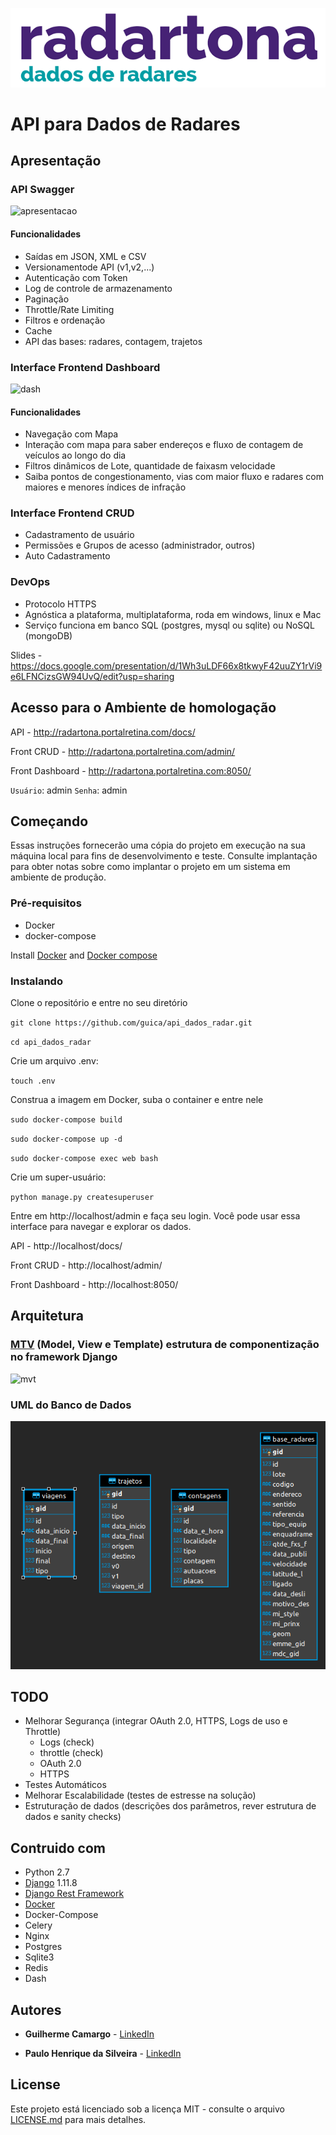 
![radartona](https://github.com/guica/api_dados_radar/blob/master/media/admin-interface/logo/75125107_2420153768241552_3174633533629005824_o.png?raw=true)
# API para Dados de Radares

## Apresentação

### API Swagger
![apresentacao](https://github.com/guica/api_dados_radar/blob/master/media/Swagger-UI.gif)

#### Funcionalidades
- Saídas em JSON, XML e CSV
- Versionamentode API (v1,v2,...)
- Autenticação com Token
- Log de controle de armazenamento
- Paginação
- Throttle/Rate Limiting
- Filtros e ordenação
- Cache
- API das bases: radares, contagem, trajetos

### Interface Frontend Dashboard
![dash](https://github.com/guica/api_dados_radar/blob/master/media/Dash.gif)

#### Funcionalidades
- Navegação com Mapa
- Interação com mapa para saber endereços e fluxo de contagem de veículos ao longo do dia
- Filtros dinâmicos de Lote, quantidade de faixasm velocidade
- Saiba pontos de congestionamento, vias com maior fluxo e radares com maiores e menores índices de infração

### Interface Frontend CRUD
- Cadastramento de usuário
- Permissões e Grupos de acesso (administrador, outros)
- Auto Cadastramento

### DevOps
- Protocolo HTTPS
- Agnóstica a plataforma, multiplataforma, roda em windows, linux e Mac
- Serviço funciona em banco SQL (postgres, mysql ou sqlite) ou NoSQL (mongoDB)


Slides - https://docs.google.com/presentation/d/1Wh3uLDF66x8tkwyF42uuZY1rVi9e6LFNCizsGW94UvQ/edit?usp=sharing


## Acesso para o Ambiente de homologação

API - http://radartona.portalretina.com/docs/

Front CRUD - http://radartona.portalretina.com/admin/

Front Dashboard - http://radartona.portalretina.com:8050/

`Usuário`: admin
`Senha`: admin

## Começando

Essas instruções fornecerão uma cópia do projeto em execução na sua máquina local para fins de desenvolvimento e teste. Consulte implantação para obter notas sobre como implantar o projeto em um sistema em ambiente de produção.

### Pré-requisitos

-   Docker
-   docker-compose

Install  [Docker](https://docs.docker.com/engine/installation/)  and  [Docker compose](https://docs.docker.com/compose/install/)

### Instalando
Clone o repositório e entre no seu diretório

`git clone https://github.com/guica/api_dados_radar.git`

`cd api_dados_radar`

Crie um arquivo .env:

`touch .env`

Construa a imagem em Docker, suba o container e entre nele

`sudo docker-compose build`

`sudo docker-compose up -d`

`sudo docker-compose exec web bash`

Crie um super-usuário:

`python manage.py createsuperuser`

Entre em http://localhost/admin e faça seu login. 
Você pode usar essa interface para navegar e explorar os dados. 

API - http://localhost/docs/

Front CRUD - http://localhost/admin/

Front Dashboard - http://localhost:8050/


## Arquitetura

### [MTV](https://towardsdatascience.com/working-structure-of-django-mtv-architecture-a741c8c64082) (Model, View e Template) estrutura de componentização no framework Django
![mvt](https://miro.medium.com/max/1200/0*8ZFh-CsrMi7bQG0O.jpg)

### UML do Banco de Dados
![apresentacao](https://github.com/guica/api_dados_radar/blob/master/media/uml.png)


## TODO

- Melhorar Segurança (integrar OAuth 2.0, HTTPS, Logs de uso e Throttle)
    - Logs (check)
    - throttle (check)
    - OAuth 2.0
    - HTTPS
- Testes Automáticos
- Melhorar Escalabilidade (testes de estresse na solução)
- Estruturação de dados (descrições dos parâmetros, rever estrutura de dados e sanity checks)

## Contruido com

* Python 2.7
* [Django](https://www.djangoproject.com/) 1.11.8
* [Django Rest Framework](https://www.django-rest-framework.org/)
* [Docker](https://www.docker.com/)
* Docker-Compose
* Celery
* Nginx
* Postgres
* Sqlite3
* Redis
* Dash

## Autores

* **Guilherme Camargo**  - [LinkedIn](https://www.linkedin.com/in/guilherme-camargo-82029b142/)

* **Paulo Henrique da Silveira** - [LinkedIn](https://www.linkedin.com/in/phsilveira/)

## License

Este projeto está licenciado sob a licença MIT - consulte o arquivo [LICENSE.md](LICENSE.md) para mais detalhes.
